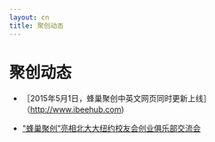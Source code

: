 ```yaml
---
layout: cn
title: 聚创动态
---
```

# 聚创动态

- ［2015年5月1日，蜂巢聚创中英文网页同时更新上线］（http://www.ibeehub.com)

- ["蜂巢聚创”亮相北大大纽约校友会创业俱乐部交流会](http://mp.weixin.qq.com/s?__biz=MzA5MTU1NTU2OQ==&mid=206202379&idx=1&sn=b84f7620e7bfd5c4c8baca94d411bcc6&scene=4)
